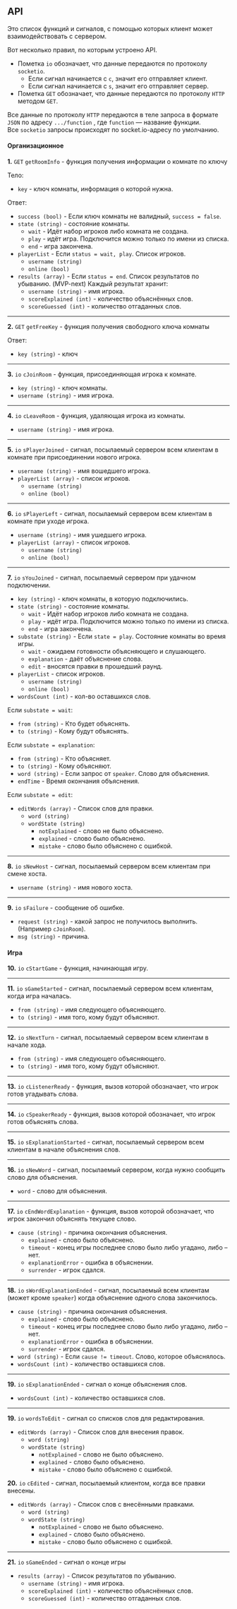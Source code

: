 ## API

Это список функций и сигналов, с помощью которых клиент может взаимодействовать с сервером.

Вот несколько правил, по которым устроено API.

- Пометка `io` обозначает, что данные передаются по протоколу `socketio`.
  - Если сигнал начинается с `c`, значит его отправляет клиент.
  - Если сигнал начинается с `s`, значит его отправляет сервер.
- Пометка `GET` обозначает, что данные передаются по протоколу `HTTP` методом `GET`.

Все данные по протоколу `HTTP` передаются в теле запроса в формате `JSON` по адресу `.../function` , где `function` — название функции.<br>
Все `socketio` запросы происходят по socket.io-адресу по умолчанию.

#### Организационное

__1.__ `GET` `getRoomInfo` - функция получения информации о комнате по ключу

Тело:

- `key` - ключ комнаты, информация о которой нужна.

Ответ:

- `success (bool)` - Если ключ комнаты не валидный, `success = false`.
- `state (string)` - состояние комнаты.
    - `wait` -  Идёт набор игроков либо комната не создана.
    - `play` - идёт игра. Подключится можно только по имени из списка.
    - `end` - игра закончена.
- `playerList` - Если `status = wait, play`. Список игроков.
  - `username (string)`
  - `online (bool)` 
- `results (array)` - Если `status = end`. Список результатов по убыванию. (MVP-next) Каждый результат хранит:
    - `username (string)` - имя игрока.
    - `scoreExplained (int)` - количество объяснённых слов.
    - `scoreGuessed (int)` - количество отгаданных слов.

---

__2.__ `GET` `getFreeKey` - функция получения свободного ключа комнаты

Ответ:

- `key (string)` - ключ

---

__3.__ `io` `cJoinRoom` - функция, присоединяющая игрока к комнате.

- `key (string)` - ключ комнаты.
- `username (string)` - имя игрока.

---

__4.__ `io` `cLeaveRoom` - функция, удаляющая игрока из комнаты.


- `username (string)` - имя игрока.

---


__5.__ `io` `sPlayerJoined` - сигнал, посылаемый сервером всем клиентам в комнате при присоединении нового игрока.

- `username (string)` - имя вошедшего игрока.
- `playerList (array)` - список игроков.
  - `username (string)`
  - `online (bool)`

---

__6.__ `io` `sPlayerLeft` - сигнал, посылаемый сервером всем клиентам в комнате при уходе игрока.

- `username (string)` - имя ушедшего игрока.
- `playerList (array)` - список игроков.
  - `username (string)`
  - `online (bool)`

---

__7.__ `io` `sYouJoined` - сигнал, посылаемый сервером при удачном подключении.

- `key (string)` - ключ комнаты, в которую подключились.
- `state (string)` - состояние комнаты.
  - `wait` - Идёт набор игроков либо комната не создана.
  - `play` - идёт игра. Подключится можно только по имени из списка.
  - `end` - игра закончена.
- `substate (string)` - Если `state = play`. Состояние комнаты во время игры.
  - `wait` - ожидаем готовности объясняющего и слушающего.
  - `explanation` - даёт объяснение слова.
  - `edit` - вносятся правки в прошедший раунд.
- `playerList` - список игроков.
  - `username (string)`
  - `online (bool)`
- `wordsCount (int)` - кол-во оставшихся слов.

Если `substate = wait`:

- `from (string)` - Кто будет объяснять.
- `to (string)` - Кому будут объяснять.

Если `substate = explanation`:

- `from (string)` - Кто объясняет.
- `to (string)` - Кому объясняют.
- `word (string)` - Если запрос от `speaker`. Слово для объяснения.
- `endTime` - Время окончания объяснения.

Если `substate = edit`:

- `editWords (array)` - Список слов для правки.
  + `word (string)`
  + `wordState (string)`
    * `notExplained` - слово не было объяснено.
    * `explained` - слово было объяcнено.
    * `mistake` - слово было объяснено с ошибкой.

---

__8.__ `io` `sNewHost` - сигнал, посылаемый сервером всем клиентам при смене хоста.

- `username (string)` - имя нового хоста.

---

__9.__ `io` `sFailure` - сообщение об ошибке.

- `request (string)` - какой запрос не получилось выполнить. (Например `cJoinRoom`).
- `msg (string)` - причина.

#### Игра

__10.__ `io` `cStartGame` - функция, начинающая игру.

---

__11.__ `io` `sGameStarted` - сигнал, посылаемый сервером всем клиентам, когда игра началась.

- `from (string)` - имя следующего объясняющего.
- `to (string)` - имя того, кому будут объясняют.

---

__12.__ `io` `sNextTurn` - сигнал, посылаемый сервером всем клиентам в начале хода.


- `from (string)` - имя следующего объясняющего.
- `to (string)` - имя того, кому будут объясняют.

---

__13.__ `io` `cListenerReady` - функция, вызов которой обозначает, что игрок готов угадывать слова.

---

__14.__ `io` `cSpeakerReady` - функция, вызов которой обозначает, что игрок готов объяснять слова.

---

__15.__ `io` `sExplanationStarted` - сигнал, посылаемый сервером всем клиентам в начале объяснения слов.

---

__16.__ `io` `sNewWord` - сигнал, посылаемый сервером, когда нужно сообщить слово для объяснения.

- `word` - слово для объяснения.

---

__17.__ `io` `сEndWordExplanation` - функция, вызов которой обозначает, что игрок закончил объяснять текущее слово.

- `cause (string)` - причина окончания объяснения.
  - `explained` - слово было объяснено.
  - `timeout` - конец игры последнее слово было либо угадано, либо – нет.
  - `explanationError` - ошибка в объяснении.
  - `surrender` - игрок сдался.

---

__18.__ `io` `sWordExplanationEnded` - сигнал, посылаемый всем клиентам (может кроме `speaker`) когда объяснение одного слова закончилось.

- `cause (string)` - причина окончания объяснения.
  - `explained` - слово было объяснено.
  - `timeout` - конец игры последнее слово было либо угадано, либо – нет.
  - `explanationError` - ошибка в объяснении.
  - `surrender` - игрок сдался.
- `word (string)` - Если `cause != timeout`. Слово, которое объяснялось.
- `wordsCount (int)` - количество оставшихся слов.

---

__19.__ `io` `sExplanationEnded` - сигнал о конце объяснения слов.

- `wordsCount (int)` - количество оставшихся слов.

---

__19.__ `io` `wordsToEdit` - сигнал со списков слов для редактирования.

- `editWords (array)` - Список слов для внесения правок.
  + `word (string)`
  + `wordState (string)`
    * `notExplained` - слово не было объяснено.
    * `explained` - слово было объяснено.
    * `mistake` - слово было объяснено с ошибкой.


__20.__ `io` `cEdited` - сигнал, посылаемый клиентом, когда все правки внесены.

- `editWords (array)` - Список слов с внесёнными правками.
  + `word (string)`
  + `wordState (string)`
    * `notExplained` - слово не было объяснено.
    * `explained` - слово было объяснено.
    * `mistake` - слово было объяснено с ошибкой.

---

__21.__ `io` `sGameEnded` - сигнал о конце игры

- `results (array)` - Список результатов по убыванию.
    - `username (string)` - имя игрока.
    - `scoreExplained (int)` - количество объяснённых слов.
    - `scoreGuessed (int)` - количество отгаданных слов.

